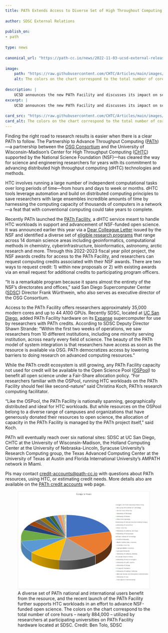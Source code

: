 ```yaml
---
title: PATh Extends Access to Diverse Set of High Throughout Computing Research Programs

author: SDSC External Relations

publish_on:
- path

type: news

canonical_url: "https://path-cc.io/news/2022-11-03-ucsd-external-release"

image:
    path: "https://raw.githubusercontent.com/CHTC/Articles/main/images/ucsd-public-relations.png"
    alt: The colors on the chart correspond to the total number of core hours – nearly 884,000 – utilized by researchers at participating universities on PATh Facility hardware located at SDSC.

description: |
    UCSD announces the new PATh Facility and discusses its impact on science.
excerpt: |
    UCSD announces the new PATh Facility and discusses its impact on science.

card_src: "https://raw.githubusercontent.com/CHTC/Articles/main/images/ucsd-public-relations.png"
card_alt: The colors on the chart correspond to the total number of core hours – nearly 884,000 – utilized by researchers at participating universities on PATh Facility hardware located at SDSC.
---
```


Finding the right road to research results is easier when there is a clear PATh to follow. The Partnership to Advance Throughput Computing ([PATh](https://path-cc.io/))—a partnership between the [OSG Consortium](https://osg-htc.org/) and the University of Wisconsin-Madison’s Center for High Throughput Computing ([CHTC](https://chtc.cs.wisc.edu/)) supported by the National Science Foundation (NSF)—has cleared the way for science and engineering researchers for years with its commitment to advancing distributed high throughput computing (dHTC) technologies and methods.

HTC involves running a large number of independent computational tasks over long periods of time—from hours and days to week or months. dHTC tools leverage automation and build on distributed computing principles to save researchers with large ensembles incredible amounts of time by harnessing the computing capacity of thousands of computers in a network—a feat that with conventional computing could take years to complete.

Recently PATh launched the [PATh Facility](https://path-cc.io/facility/index.html), a dHTC service meant to handle HTC workloads in support and advancement of NSF-funded open science. It was announced earlier this year via a [Dear Colleague Letter](https://www.nsf.gov/pubs/2022/nsf22051/nsf22051.jsp) issued by the NSF and identified a diverse set of [eligible research programs](https://www.nsf.gov/pubs/2022/nsf22051/nsf22051.jsp) that range across 14 domain science areas including geoinformatics, computational methods in chemistry, cyberinfrastructure, bioinformatics, astronomy, arctic research and more. Through this 2022-2023 fiscal year pilot project, the NSF awards credits for access to the PATh Facility, and researchers can request computing credits associated with their NSF awards. There are two ways to request credit: 1) within new proposals or 2) with existing awards via an email request for additional credits to participating program officers.

“It is a remarkable program because it spans almost the entirety of the NSF’s directorates and offices,” said San Diego Supercomputer Center ([SDSC](https://www.sdsc.edu/)) Director Frank Würthwein, who also serves as executive director of the OSG Consortium.

Access to the PATh Facility offers researchers approximately 35,000 modern cores and up to 44 A100 GPUs. Recently SDSC, located at [UC San Diego](https://ucsd.edu/), added PATh Facility hardware on its [Expanse](https://www.sdsc.edu/services/hpc/expanse/) supercomputer for use by researchers with PATh credits. According to SDSC Deputy Director Shawn Strande: “Within the first two weeks of operations, we saw researchers from 10 different institutions, including one minority serving institution, across nearly every field of science. The beauty of the PATh model of system integration is that researchers have access as soon as the resource is available via OSG. PATh democratizes access by lowering barriers to doing research on advanced computing resources.”

While the PATh credit ecosystem is still growing, any PATh Facility capacity not used for credit will be available to the Open Science Pool ([OSPool](https://osg-htc.org/services/open_science_pool.html)) to benefit all open science under a Fair-Share allocation policy. “For researchers familiar with the OSPool, running HTC workloads on the PATh Facility should feel like second-nature” said Christina Koch, PATh’s research computing facilitator.

“Like the OSPool, the PATh Facility is nationally spanning, geographically distributed and ideal for HTC workloads. But while resources on the OSPool belong to a diverse range of campuses and organizations that have generously donated their resources to open science, the allocation of capacity in the PATh Facility is managed by the PATh project itself,” said Koch.

PATh will eventually reach over six national sites: SDSC at UC San Diego, CHTC at the University of Wisconsin-Madison, the Holland Computing Center at the University of Nebraska-Lincoln, Syracuse University’s Research Computing group, the Texas Advanced Computing Center at the University of Texas at Austin and Florida International University’s AMPATH network in Miami.

PIs may contact [credit-accounts@path-cc.io](mailto:credit-accounts@path-cc.io) with questions about PATh resources, using HTC, or estimating credit needs. More details also are available on the [PATh credit accounts](https://path-cc.io/services/credit-accounts/) web page.

<figure>
    <img src="https://raw.githubusercontent.com/CHTC/Articles/main/images/ucsd-public-relations.png">
    <figcaption>
        A diverse set of PATh national and international users benefit from the resource, and the recent launch of the PATh Facility further supports HTC workloads in an effort to advance NSF-funded open science. The colors on the chart correspond to the total number of core hours – nearly 884,000 – utilized by researchers at participating universities on PATh Facility hardware located at SDSC. Credit: Ben Tolo, SDSC
    </figcaption>
</figure>